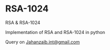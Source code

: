 # RSA-1024
RSA &amp; RSA-1024

Implementation of RSA and RSA-1024 in python

Query on Jahanzaib.int@gmail.com

